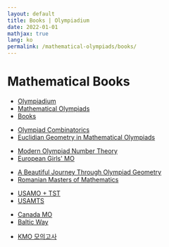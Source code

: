 ```yaml
---
layout: default
title: Books | Olympiadium
date: 2022-01-01
mathjax: true
lang: ko
permalink: /mathematical-olympiads/books/
---
```

<h1>Mathematical Books</h1>
<ul class="breadcrumb">
	<li><a href="{{ site.baseurl }}/">Olympiadium</a></li> 
	<li><a href="{{ site.baseurl }}/mathematical-olympiads/">Mathematical Olympiads</a></li> 
	<li><a href="{{ site.baseurl }}/mathematical-olympiads/books/">Books</a></li>
</ul>

<ul class="actions fit big">
<li><a href="{{ page.url }}olympiad-combinatorics" class="button fit big center"> Olympiad Combinatorics </a></li>
<li><a href="{{ page.url }}egmo" class="button fit big center"> Euclidian Geometry in Mathematical Olympiads </a></li>
</ul>

<ul class="actions fit big">
<li><a href="{{ page.url }}mont" class="button fit big center"> Modern Olympiad Number Theory </a></li>
<li><a href="{{ page.url }}european-girls'-mathematical-olympiad" class="button fit big center"> European Girls' MO </a></li>
</ul>

<ul class="actions fit big">
<li><a href="{{ page.url }}a-beautiful-journey-through-olympiad-geometry" class="button fit big center"> A Beautiful Journey Through Olympiad Geometry </a></li>
<li><a href="{{ page.url }}romanian-masters-of-mathematics" class="button fit big center"> Romanian Masters of Mathematics </a></li>
</ul>

<ul class="actions fit big">
<li><a href="{{ page.url }}usa-mathematical-olympiad" class="button fit big center"> USAMO + TST </a></li>
<li><a href="{{ page.url }}usamts" class="button fit big center"> USAMTS </a></li>
</ul>

<ul class="actions fit big">
<li><a href="{{ page.url }}canada-mathematical-olympiad" class="button fit big center"> Canada MO </a></li>
<li><a href="{{ page.url }}baltic-way" class="button fit big center"> Baltic Way </a></li>
</ul>

<ul class="actions fit big">
<li><a href="{{ page.url }}kmo-mock" class="button fit big center"> KMO 모의고사 </a></li>

